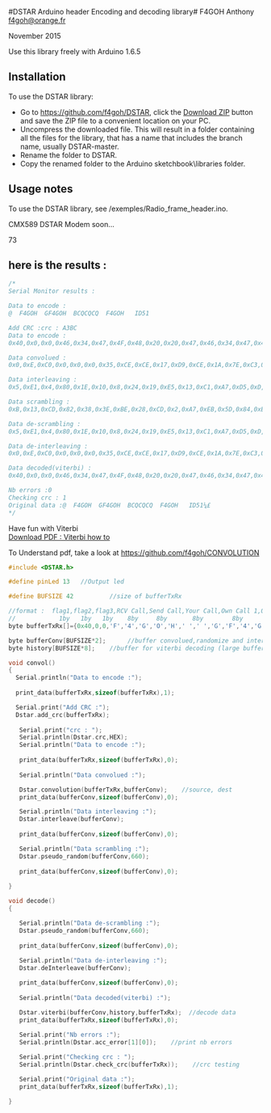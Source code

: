 #DSTAR Arduino header Encoding and decoding library#
F4GOH Anthony f4goh@orange.fr <br>

November 2015

Use this library freely with Arduino 1.6.5

## Installation ##
To use the DSTAR library:  
- Go to https://github.com/f4goh/DSTAR, click the [Download ZIP](https://github.com/f4goh/DSTAR/archive/master.zip) button and save the ZIP file to a convenient location on your PC.
- Uncompress the downloaded file.  This will result in a folder containing all the files for the library, that has a name that includes the branch name, usually DSTAR-master.
- Rename the folder to  DSTAR.
- Copy the renamed folder to the Arduino sketchbook\libraries folder.



## Usage notes ##


To use the DSTAR library, see /exemples/Radio_frame_header.ino.

CMX589 DSTAR Modem soon...

73

## here is the results :  ##
```c++
/*
Serial Monitor results :

Data to encode :
@  F4GOH  GF4GOH  BCQCQCQ  F4GOH   ID51

Add CRC :crc : A3BC
Data to encode :
0x40,0x0,0x0,0x46,0x34,0x47,0x4F,0x48,0x20,0x20,0x47,0x46,0x34,0x47,0x4F,0x48,0x20,0x20,0x42,0x43,0x51,0x43,0x51,0x43,0x51,0x20,0x20,0x46,0x34,0x47,0x4F,0x48,0x20,0x20,0x20,0x49,0x44,0x35,0x31,0xBC,0xA3,0x0,

Data convolued :
0x0,0xE,0xC0,0x0,0x0,0x0,0x35,0xCE,0xCE,0x17,0xD9,0xCE,0x1A,0x7E,0xC3,0xBE,0xC0,0x3B,0x0,0x3B,0xD9,0xCE,0xF5,0xCE,0xCE,0x17,0xD9,0xCE,0x1A,0x7E,0xC3,0xBE,0xC0,0x3B,0x0,0x3B,0x3B,0xE,0x17,0xE,0x2C,0xE2,0x17,0xE,0x2C,0xE2,0x17,0xE,0x2C,0xE2,0xC0,0x3B,0x0,0x3B,0x35,0xCE,0xCE,0x17,0xD9,0xCE,0x1A,0x7E,0xC3,0xBE,0xC0,0x3B,0x0,0x3B,0x0,0x3B,0xEF,0xBE,0xCE,0xCE,0x22,0x17,0xEC,0xD7,0xD,0xA4,0x67,0x38,0xB0,0x0,

Data interleaving :
0x5,0xE1,0x4,0x80,0x1E,0x10,0x8,0x24,0x19,0xE5,0x13,0xC1,0xA7,0xD5,0xD,0xDC,0xCD,0xB3,0x5C,0x6B,0x4E,0x1D,0xFF,0x5D,0xC3,0x3,0xA7,0x16,0x35,0x20,0xB5,0xF3,0xD0,0xB,0xDC,0xB,0x24,0x8B,0x71,0xBE,0x11,0xA1,0xBA,0x6E,0x3B,0xD5,0x35,0xE5,0x3E,0xAB,0xAE,0xAE,0x9,0xC0,0x89,0x8B,0xBA,0x4B,0x95,0x77,0xC9,0x70,0xC1,0x15,0x91,0x68,0x36,0xC2,0x2A,0x37,0xD3,0x75,0x6,0x29,0x66,0x2C,0xF5,0x75,0xF7,0x87,0x4C,0x26,0x30,0x0,

Data scrambling :
0xB,0x13,0xCD,0x82,0x38,0x3E,0xBE,0x28,0xCD,0x2,0xA7,0xEB,0x5D,0x84,0xB5,0x22,0xD0,0x56,0xCE,0x6F,0x2,0x40,0x93,0x44,0x6A,0xCC,0xCF,0x43,0xC1,0x83,0xC4,0xF,0xEB,0xC0,0xF8,0x3,0xBC,0x31,0xA9,0x8D,0x42,0x3F,0x6A,0xC5,0xD2,0x93,0xD6,0x1D,0x49,0x3D,0xE6,0xBF,0x38,0xB5,0x39,0xED,0x1D,0x76,0x34,0x20,0x1B,0xFD,0x6,0xE5,0x7E,0x44,0xA6,0xE0,0x48,0xDC,0xB3,0xB8,0x48,0x52,0x24,0x83,0x50,0x6E,0x78,0x66,0x92,0x7F,0x10,0x0,

Data de-scrambling :
0x5,0xE1,0x4,0x80,0x1E,0x10,0x8,0x24,0x19,0xE5,0x13,0xC1,0xA7,0xD5,0xD,0xDC,0xCD,0xB3,0x5C,0x6B,0x4E,0x1D,0xFF,0x5D,0xC3,0x3,0xA7,0x16,0x35,0x20,0xB5,0xF3,0xD0,0xB,0xDC,0xB,0x24,0x8B,0x71,0xBE,0x11,0xA1,0xBA,0x6E,0x3B,0xD5,0x35,0xE5,0x3E,0xAB,0xAE,0xAE,0x9,0xC0,0x89,0x8B,0xBA,0x4B,0x95,0x77,0xC9,0x70,0xC1,0x15,0x91,0x68,0x36,0xC2,0x2A,0x37,0xD3,0x75,0x6,0x29,0x66,0x2C,0xF5,0x75,0xF7,0x87,0x4C,0x26,0x30,0x0,

Data de-interleaving :
0x0,0xE,0xC0,0x0,0x0,0x0,0x35,0xCE,0xCE,0x17,0xD9,0xCE,0x1A,0x7E,0xC3,0xBE,0xC0,0x3B,0x0,0x3B,0xD9,0xCE,0xF5,0xCE,0xCE,0x17,0xD9,0xCE,0x1A,0x7E,0xC3,0xBE,0xC0,0x3B,0x0,0x3B,0x3B,0xE,0x17,0xE,0x2C,0xE2,0x17,0xE,0x2C,0xE2,0x17,0xE,0x2C,0xE2,0xC0,0x3B,0x0,0x3B,0x35,0xCE,0xCE,0x17,0xD9,0xCE,0x1A,0x7E,0xC3,0xBE,0xC0,0x3B,0x0,0x3B,0x0,0x3B,0xEF,0xBE,0xCE,0xCE,0x22,0x17,0xEC,0xD7,0xD,0xA4,0x67,0x38,0xB0,0x0,

Data decoded(viterbi) :
0x40,0x0,0x0,0x46,0x34,0x47,0x4F,0x48,0x20,0x20,0x47,0x46,0x34,0x47,0x4F,0x48,0x20,0x20,0x42,0x43,0x51,0x43,0x51,0x43,0x51,0x20,0x20,0x46,0x34,0x47,0x4F,0x48,0x20,0x20,0x20,0x49,0x44,0x35,0x31,0xBC,0xA3,0x0,

Nb errors :0
Checking crc : 1
Original data :@  F4GOH  GF4GOH  BCQCQCQ  F4GOH   ID51¼£
*/

```
Have fun with Viterbi <br>
[Download PDF : Viterbi how to](http://users.ece.utexas.edu/~gerstl/ee382v-ics_f09/lectures/Viterbi.pdf) <br>

To Understand pdf, take a look at https://github.com/f4goh/CONVOLUTION <br>


```c++
#include <DSTAR.h>

#define pinLed 13   //Output led

#define BUFSIZE 42          //size of bufferTxRx

//format :  flag1,flag2,flag3,RCV Call,Send Call,Your Call,Own Call 1,Own Call 2
//            1by   1by   1by    8by     8by       8by        8by      4by
byte bufferTxRx[]={0x40,0,0,'F','4','G','O','H',' ',' ','G','F','4','G','O','H',' ',' ','B','C','Q','C','Q','C','Q',' ',' ','F','4','G','O','H',' ',' ',' ','I','D','5','1',0,0,0};

byte bufferConv[BUFSIZE*2];      //buffer convolued,randomize and interleaved data 
byte history[BUFSIZE*8];    //buffer for viterbi decoding (large buffer need)

void convol()
{
  Serial.println("Data to encode :");
  
  print_data(bufferTxRx,sizeof(bufferTxRx),1);     

  Serial.print("Add CRC :");
  Dstar.add_crc(bufferTxRx); 
  
   Serial.print("crc : ");
   Serial.println(Dstar.crc,HEX);    
   Serial.println("Data to encode :");
   
   print_data(bufferTxRx,sizeof(bufferTxRx),0);     
   
   Serial.println("Data convolued :");    

   Dstar.convolution(bufferTxRx,bufferConv);    //source, dest
   print_data(bufferConv,sizeof(bufferConv),0);

   Serial.println("Data interleaving :");    
   Dstar.interleave(bufferConv);  
   
   print_data(bufferConv,sizeof(bufferConv),0); 

   Serial.println("Data scrambling :");    
   Dstar.pseudo_random(bufferConv,660);       
   
   print_data(bufferConv,sizeof(bufferConv),0); 
  
}

void decode()
{

   Serial.println("Data de-scrambling :");    
   Dstar.pseudo_random(bufferConv,660);       
   
   print_data(bufferConv,sizeof(bufferConv),0); 
   
   Serial.println("Data de-interleaving :");    
   Dstar.deInterleave(bufferConv);

   print_data(bufferConv,sizeof(bufferConv),0); 
  
   Serial.println("Data decoded(viterbi) :");    

   Dstar.viterbi(bufferConv,history,bufferTxRx);  //decode data
   print_data(bufferTxRx,sizeof(bufferTxRx),0);     
   
   Serial.print("Nb errors :");
   Serial.println(Dstar.acc_error[1][0]);    //print nb errors

   Serial.print("Checking crc : ");     
   Serial.println(Dstar.check_crc(bufferTxRx));    //crc testing

   Serial.print("Original data :");
   print_data(bufferTxRx,sizeof(bufferTxRx),1);     

}

```

